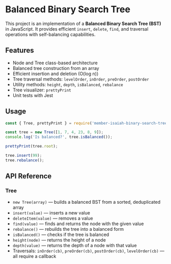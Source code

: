# Balanced Binary Search Tree

This project is an implementation of a **Balanced Binary Search Tree (BST)** in JavaScript. It provides efficient `insert`, `delete`, `find`, and traversal operations with self-balancing capabilities.

## Features

- Node and Tree class-based architecture
- Balanced tree construction from an array
- Efficient insertion and deletion (O(log n))
- Tree traversal methods: `levelOrder`, `inOrder`, `preOrder`, `postOrder`
- Utility methods: `height`, `depth`, `isBalanced`, `rebalance`
- Tree visualizer: `prettyPrint`
- Unit tests with Jest

## Usage

```js
const { Tree, prettyPrint } = require('member-isaiah-binary-search-trees');

const tree = new Tree([1, 7, 4, 23, 8, 9]);
console.log('Is balanced?', tree.isBalanced());

prettyPrint(tree.root);

tree.insert(99);
tree.rebalance();
```

## API Reference

### Tree

- `new Tree(array)` — builds a balanced BST from a sorted, deduplicated array
- `insert(value)` — inserts a new value
- `deleteItem(value)` — removes a value
- `find(value)` — finds and returns the node with the given value
- `rebalance()` — rebuilds the tree into a balanced form
- `isBalanced()` — checks if the tree is balanced
- `height(node)` — returns the height of a node
- `depth(value)` — returns the depth of a node with that value
- Traversals: `inOrder(cb)`, `preOrder(cb)`, `postOrder(cb)`, `levelOrder(cb)` — all require a callback
